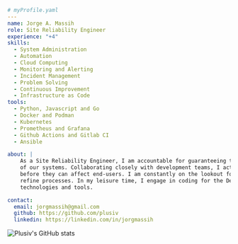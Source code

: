 ```yaml
# myProfile.yaml
---
name: Jorge A. Massih
role: Site Reliability Engineer
experience: "+4"
skills:
  - System Administration
  - Automation
  - Cloud Computing
  - Monitoring and Alerting
  - Incident Management
  - Problem Solving
  - Continuous Improvement
  - Infrastructure as Code
tools:
  - Python, Javascript and Go
  - Docker and Podman
  - Kubernetes
  - Prometheus and Grafana
  - Github Actions and Gitlab CI
  - Ansible

about: | 
    As a Site Reliability Engineer, I am accountable for guaranteeing the accessibility, dependability, and performance 
    of our systems. Collaborating closely with development teams, I actively seek to identify and address any issues 
    before they can affect end-users. I am constantly on the lookout for opportunities to optimize infrastructure and 
    refine processes. In my leisure time, I engage in coding for the DevOps sphere and remain curious about emerging 
    technologies and tools.

contact:
  email: jorgmassih@gmail.com
  github: https://github.com/plusiv
  linkedin: https://linkedin.com/in/jorgmassih
```


![Plusiv's GitHub stats](https://github-readme-stats.vercel.app/api?username=plusiv&count_private=true&show_icons=true&theme=github_dark)

<!---
plusiv/plusiv is a ✨ special ✨ repository because its `README.md` (this file) appears on your GitHub profile.
You can click the Preview link to take a look at your changes.
--->

